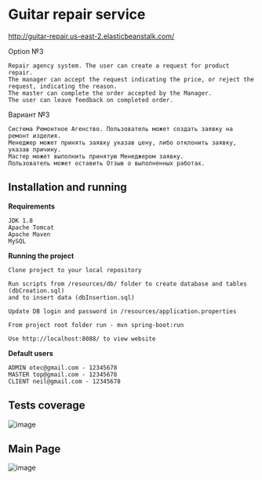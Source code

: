 # Guitar repair service

http://guitar-repair.us-east-2.elasticbeanstalk.com/

Option №3  
```
Repair agency system. The user can create a request for product repair. 
The manager can accept the request indicating the price, or reject the request, indicating the reason. 
The master can complete the order accepted by the Manager. 
The user can leave feedback on completed order.
```

Вариант №3  
```
Система Ремонтное Агенство. Пользователь может создать заявку на ремонт изделия. 
Менеджер может принять заявку указав цену, либо отклонить заявку, указав причину. 
Мастер может выполнить принятую Менеджером заявку. 
Пользователь может оставить Отзыв о выполненных работах. 
```
## Installation and running
**Requirements**
```
JDK 1.8
Apache Tomcat
Apache Maven
MySQL
```

**Running the project**
```
Clone project to your local repository

Run scripts from /resources/db/ folder to create database and tables (dbCreation.sql) 
and to insert data (dbInsertion.sql)

Update DB login and password in /resources/application.properties

From project root folder run - mvn spring-boot:run

Use http://localhost:8088/ to view website
```
**Default users**
```
ADMIN otec@gmail.com - 12345678
MASTER top@gmail.com - 12345678
CLIENT neil@gmail.com - 12345678
```
## Tests coverage
![image](http://i.piccy.info/i9/27034e108c847143c0e2e7331e7908f2/1581960642/49007/1360567/tests.jpg
)
## Main Page
![image](http://i.piccy.info/i9/94945f3b7a6579486aad3bbc2a7ee99b/1580829639/53445/1360567/guitar.jpg)
